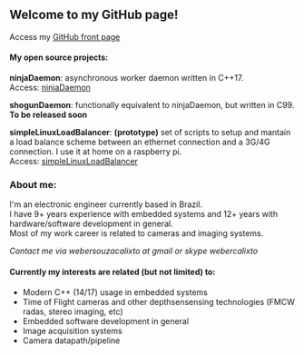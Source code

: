 ## Welcome to my GitHub page!  
Access my [GitHub front page](https://github.com/webercalixto)  

#### My open source projects:  
  
**ninjaDaemon**: asynchronous worker daemon written in C++17.  
    Access: [ninjaDaemon](https://webercalixto.github.io/ninjaDaemon/)  
      
**shogunDaemon**: functionally equivalent to ninjaDaemon, but written in C99.  
    **To be released soon**  
      
**simpleLinuxLoadBalancer**: **(prototype)** set of scripts to setup and mantain a load balance scheme between an ethernet connection and a 3G/4G connection. I use it at home on a raspberry pi.  
    Access: [simpleLinuxLoadBalancer](https://github.com/webercalixto/simpleLinuxLoadBalancer)  
  
### About me:

I'm an electronic engineer currently based in Brazil.  
I have 9+ years experience with embedded systems and 12+ years with hardware/software development in general.   
Most of my work career is related to cameras and imaging systems.  

*Contact me via webersouzacalixto at gmail or skype webercalixto*  

#### Currently my interests are related (but not limited) to:  
* Modern C++ (14/17) usage in embedded systems  
* Time of Flight cameras and other depthsensensing technologies (FMCW radas, stereo imaging, etc)  
* Embedded software development in general  
* Image acquisition systems  
* Camera datapath/pipeline  

